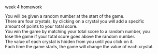 week 4 homework

You will be given a random number at the start of the game.<br>There are four crystals, by clicking on a crystal you will add a specific amount of points to your total score.<br>You win the game by matching your total score to a random number, you lose the game if your total score goes above the random number.<br>The value of each crystal is hidden from you until you click on it.<br>Each time the game starts, the game will change the value of each crystal.
